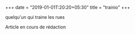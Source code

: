 +++
date = "2019-01-01T:20:20+05:30"
title = "trainio"
+++

quelqu'un qui traine les rues
<!--more-->
Article en cours de rédaction

> 
